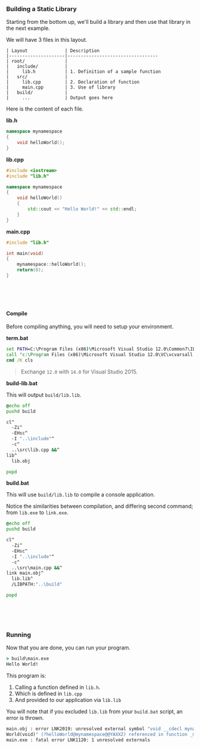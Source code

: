 ### Building a Static Library

Starting from the bottom up, we'll build a library and then use that library in the next example.

We will have 3 files in this layout.

```
| Layout              | Description
|---------------------|----------------------------------
| root/               |
|   include/          |
|     lib.h           | 1. Definition of a sample function
|   src/              |
|     lib.cpp         | 2. Declaration of function
|     main.cpp        | 3. Use of library
|   build/            |
|     ...             | Output goes here
```

Here is the content of each file.

**lib.h**

```cpp
namespace mynamespace
{
    void helloWorld();
}
```

**lib.cpp**

```cpp
#include <iostream>
#include "lib.h"

namespace mynamespace
{
    void helloWorld()
    {
        std::cout << "Hello World!" << std::endl;
    }
}
```

**main.cpp**

```cpp
#include "lib.h"

int main(void)
{
    mynamespace::helloWorld();
    return(0);
}
```

<br>
<br>
<br>

#### Compile

Before compiling anything, you will need to setup your environment.

**term.bat**

```bat
set PATH=C:\Program Files (x86)\Microsoft Visual Studio 12.0\Common7\IDE;%PATH%
call "c:\Program Files (x86)\Microsoft Visual Studio 12.0\VC\vcvarsall.bat" x86
cmd /K cls
```

> Exchange `12.0` with `14.0` for Visual Studio 2015.

**build-lib.bat**

This will output `build/lib.lib`.

```bat
@echo off
pushd build

cl^
  -Zi^
  -EHsc^
  -I "..\include"^
  -c^
  ..\src\lib.cpp &&^
lib^
  lib.obj

popd
```

**build.bat**

This will use `build/lib.lib` to compile a console application.

Notice the similarities between compilation, and differing second command; from `lib.exe` to `link.exe`.

```bat
@echo off
pushd build

cl^
  -Zi^
  -EHsc^
  -I "..\include"^
  -c^
  ..\src\main.cpp &&^
link main.obj^
  lib.lib^
  /LIBPATH:"..\build"

popd
```

<br>
<br>
<br>

### Running

Now that you are done, you can run your program.

```bat
> build\main.exe
Hello World!
```

This program is:

1. Calling a function defined in `lib.h`.
2. Which is defined in `lib.cpp`
3. And provided to our application via `lib.lib`

You will note that if you excluded `lib.lib` from your `build.bat` script, an error is thrown.

```bat
main.obj : error LNK2019: unresolved external symbol "void __cdecl mynamespace::hello
World(void)" (?helloWorld@mynamespace@@YAXXZ) referenced in function _main
main.exe : fatal error LNK1120: 1 unresolved externals
```